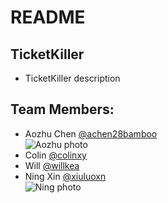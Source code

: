 # README

## TicketKiller

* TicketKiller description

## Team Members:

* Aozhu Chen [@achen28bamboo](https://github.com/achen28bamboo)
<br>![Aozhu photo](https://avatars2.githubusercontent.com/u/22670663?v=3&s=200)
* Colin [@colinxy](https://github.com/colinxy)
* Will [@willkea](https://github.com/willkea)
* Ning Xin [@xiuluoxn](https://github.com/xiuluoxn)
<br>![Ning photo](https://avatars0.githubusercontent.com/u/22165743?v=3&s=550)

